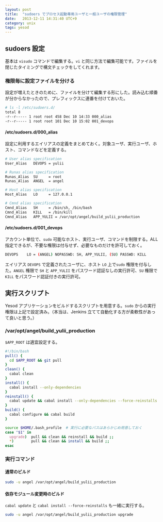 ```yaml
---
layout: post
title:  "sudoers でプロセス起動専用ユーザと一般ユーザの権限管理"
date:   2013-12-11 14:31:40 UTC+9
category: unix
tags: yesod
---
```


## sudoers 設定

基本は `visudo` コマンドで編集する。`vi` と同じ方法で編集可能です。ファイルを閉じたタイミングで構文チェックをしてくれます。

### 権限毎に設定ファイルを分ける

設定が増えたときのために、ファイルを分けて編集する形にした。読み込む順番が分からなかったので、プレフィックスに連番を付けておいた。

~~~sh
# ls -l /etc/sudoers.d/
total 8
-r--r----- 1 root root 458 Dec 10 14:33 000_alias
-r--r----- 1 root root 101 Dec 10 15:02 001_devops
~~~

#### /etc/sudoers.d/000_alias

設定に利用するエイリアスの定義をまとめておく。対象ユーザ、実行ユーザ、ホスト、コマンドなどを定義する。

~~~sh
# User alias specification
User_Alias   DEVOPS = yulii

# Runas alias specification
Runas_Alias  SU     = root
Runas_Alias  ANGEL  = angel

# Host alias specification
Host_Alias   LO     = 127.0.0.1

# Cmnd alias specification
Cmnd_Alias   SH     = /bin/sh, /bin/bash
Cmnd_Alias   KILL   = /bin/kill
Cmnd_Alias   APP_YULII = /var/opt/angel/build_yulii_production
~~~

#### /etc/sudoers.d/001_devops

アカウント単位で、`sudo` 可能なホスト、実行ユーザ、コマンドを制限する。ALL 指定できるが、不要な権限は付与せず、必要なものだけを許可しておく。

~~~sh
DEVOPS    LO = (ANGEL) NOPASSWD: SH, APP_YULII, (SU) PASSWD: KILL
~~~

エイリアス `DEVOPS` で定義されたユーザに、ホスト `LO` 上で`sudo` 権限を付与した。`ANGEL` 権限で `SH` と `APP_YULII` をパスワード認証なしの実行許可、`SU` 権限で `KILL` をパスワード認証付きの実行許可。

## 実行スクリプト

Yesod アプリケーションをビルドするスクリプトを用意する。`sudo` からの実行権限は上記で設定済み。（本当は、Jenkins 立てて自動化する方が柔軟性があって良いと思う。）

### /var/opt/angel/build_yulii_production

`$APP_ROOT` は適宜設定する。

~~~sh
#!/bin/bash
pull() {
  cd $APP_ROOT && git pull
}
clean() {
  cabal clean
}
install() {
  cabal install --only-dependencies
}
reinstall() {
  cabal update && cabal install --only-dependencies --force-reinstalls
}
build() {
  cabal configure && cabal build
}

source $HOME/.bash_profile  # 実行に必要なパスはあらかじめ用意しておく
case "$1" in
  upgrade)  pull && clean && reinstall && build ;;
  *)        pull && clean && install && build ;;
esac
~~~

### 実行コマンド

#### 通常のビルド

~~~sh
sudo -u angel /var/opt/angel/build_yulii_production
~~~

#### 依存モジュール変更時のビルド

`cabal update` と `cabal install --force-reinstalls` も一緒に実行する。

~~~sh
sudo -u angel /var/opt/angel/build_yulii_production upgrade
~~~

